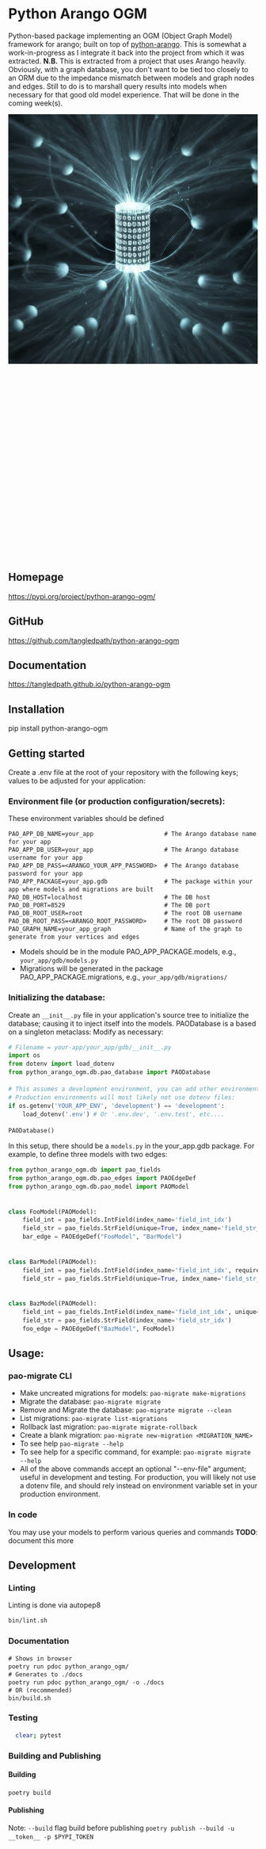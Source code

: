 # Python Arango OGM
Python-based package implementing an OGM (Object Graph Model) framework for arango; built on top of [python-arango]([url](https://github.com/arangodb/python-arango/)).  This is somewhat a work-in-progress as I integrate it back into the project from which it was extracted.
**N.B.** This is extracted from a project that uses Arango heavily.  Obviously, with a graph database, you don't want to be tied too closely to an ORM due to the impedance mismatch between models and graph nodes and edges.  Still to do is to marshall query results into models when necessary for that good old model experience.  That will be done in the coming week(s).

<p>
  <img src="https://raw.githubusercontent.com/tangledpath/python-arango-ogm/master/pao.png" align="left" width="512"/>
</p>
<p>&nbsp</p>
<p>&nbsp</p>
<p>&nbsp</p>
<p>&nbsp</p>
<p>&nbsp</p>
<p>&nbsp</p>
<p>&nbsp</p>
<p>&nbsp</p>
<p>&nbsp</p>
<p>&nbsp</p>
<p>&nbsp</p>
<p>&nbsp</p>
<p>&nbsp</p>

## Homepage
https://pypi.org/project/python-arango-ogm/

## GitHub
https://github.com/tangledpath/python-arango-ogm

## Documentation
https://tangledpath.github.io/python-arango-ogm

## Installation
pip install python-arango-ogm

## Getting started
Create a .env file at the root of your repository with the following keys; values to be adjusted for your application:

### Environment file (or production configuration/secrets):
These environment variables should be defined
```
PAO_APP_DB_NAME=your_app                    # The Arango database name for your app
PAO_APP_DB_USER=your_app                    # The Arango database username for your app
PAO_APP_DB_PASS=<ARANGO_YOUR_APP_PASSWORD>  # The Arango database password for your app
PAO_APP_PACKAGE=your_app.gdb                # The package within your app where models and migrations are built
PAO_DB_HOST=localhost                       # The DB host
PAO_DB_PORT=8529                            # The DB port
PAO_DB_ROOT_USER=root                       # The root DB username
PAO_DB_ROOT_PASS=<ARANGO_ROOT_PASSWORD>     # The root DB password
PAO_GRAPH_NAME=your_app_graph               # Name of the graph to generate from your vertices and edges
```

* Models should be in the module PAO_APP_PACKAGE.models, e.g., `your_app/gdb/models.py`
* Migrations will be generated in the package PAO_APP_PACKAGE.migrations, e.g., `your_app/gdb/migrations/`

### Initializing the database:
Create an `__init__.py` file in your application's source tree to initialize the database; causing it to inject itself into the models.  PAODatabase is a based on a singleton metaclass:
Modify as necessary:
```python
# Filename = your-app/your_app/gdb/__init__.py
import os
from dotenv import load_dotenv
from python_arango_ogm.db.pao_database import PAODatabase

# This assumes a development environment, you can add other environments; e.g., test.
# Production environments will most likely not use dotenv files:
if os.getenv('YOUR_APP_ENV', 'development') == 'development':
    load_dotenv('.env') # Or '.env.dev', '.env.test', etc....

PAODatabase()
```

In this setup, there should be a `models.py` in the your_app.gdb package.  For example, to define three models with two edges: 

```python
from python_arango_ogm.db import pao_fields
from python_arango_ogm.db.pao_edges import PAOEdgeDef
from python_arango_ogm.db.pao_model import PAOModel


class FooModel(PAOModel):
    field_int = pao_fields.IntField(index_name='field_int_idx')
    field_str = pao_fields.StrField(unique=True, index_name='field_str_idx')
    bar_edge = PAOEdgeDef("FooModel", "BarModel")


class BarModel(PAOModel):
    field_int = pao_fields.IntField(index_name='field_int_idx', required=True)
    field_str = pao_fields.StrField(unique=True, index_name='field_str_idx')


class BazModel(PAOModel):
    field_int = pao_fields.IntField(index_name='field_int_idx', unique=True, required=True)
    field_str = pao_fields.StrField(index_name='field_str_idx')
    foo_edge = PAOEdgeDef("BazModel", FooModel)
```

## Usage:
### pao-migrate CLI
* Make uncreated migrations for models: `pao-migrate make-migrations`
* Migrate the database: `pao-migrate migrate`
* Remove and Migrate the database: `pao-migrate migrate --clean`
* List migrations: `pao-migrate list-migrations`
* Rollback last migration: `pao-migrate migrate-rollback`
* Create a blank migration: `pao-migrate new-migration <MIGRATION_NAME>`
* To see help `pao-migrate --help`
* To see help for a specific command, for example: `pao-migrate migrate --help`
* All of the above commands accept an optional "--env-file" argument; useful in development and testing.  For production, you will likely not use a dotenv file, and should rely instead on environment variable set in your production environment.    

### In code
You may use your models to perform various queries and commands
**TODO**: document this more

## Development
### Linting 
Linting is done via autopep8
```bash
bin/lint.sh
```

### Documentation
```
# Shows in browser
poetry run pdoc python_arango_ogm/
# Generates to ./docs
poetry run pdoc python_arango_ogm/ -o ./docs
# OR (recommended)
bin/build.sh 
```

### Testing
```bash
  clear; pytest
```

### Building and Publishing
#### Building
`poetry build`
#### Publishing
Note: `--build` flag build before publishing
`poetry publish --build -u __token__ -p $PYPI_TOKEN`
